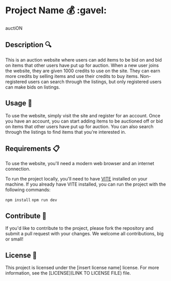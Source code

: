 # Project Name :moneybag: :gavel:

auctiON

## Description :mag:

This is an auction website where users can add items to be bid on and bid on items that other users have put up for auction. When a new user joins the website, they are given 1000 credits to use on the site. They can earn more credits by selling items and use their credits to buy items. Non-registered users can search through the listings, but only registered users can make bids on listings.

## Usage :electric_plug:

To use the website, simply visit the site and register for an account. Once you have an account, you can start adding items to be auctioned off or bid on items that other users have put up for auction. You can also search through the listings to find items that you're interested in.

## Requirements :clipboard:

To use the website, you'll need a modern web browser and an internet connection.

To run the project locally, you'll need to have [VITE](https://github.com/vitejs/vite) installed on your machine. If you already have VITE installed, you can run the project with the following commands:

```npm install```
```npm run dev```


## Contribute :handshake:

If you'd like to contribute to the project, please fork the repository and submit a pull request with your changes. We welcome all contributions, big or small!

## License :book:

This project is licensed under the [insert license name] license. For more information, see the [LICENSE](LINK TO LICENSE FILE) file.

